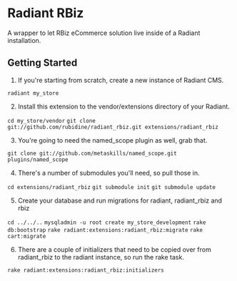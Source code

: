Radiant RBiz
============ 

A wrapper to let RBiz eCommerce solution live inside of a Radiant installation.

Getting Started
---------------

1. If you're starting from scratch, create a new instance of Radiant CMS.

`radiant my_store`

2. Install this extension to the vendor/extensions directory of your Radiant.

`cd my_store/vendor`
`git clone git://github.com/rubidine/radiant_rbiz.git extensions/radiant_rbiz`

3. You're going to need the named_scope plugin as well, grab that.

`git clone git://github.com/metaskills/named_scope.git plugins/named_scope`

4. There's a number of submodules you'll need, so pull those in.

`cd extensions/radiant_rbiz`
`git submodule init`
`git submodule update`

5. Create your database and run migrations for radiant, radiant_rbiz and rbiz

`cd ../../..`
`mysqladmin -u root create my_store_development`
`rake db:bootstrap`
`rake radiant:extensions:radiant_rbiz:migrate`
`rake cart:migrate`

6. There are a couple of initializers that need to be copied over from radiant_rbiz to the radiant instance, so run the rake task.

`rake radiant:extensions:radiant_rbiz:initializers`
